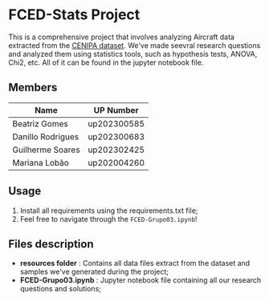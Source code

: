 # FCED-Stats Project

This is a comprehensive project that involves analyzing Aircraft data extracted from the [CENIPA dataset](https://dados.gov.br/dados/conjuntos-dados/ocorrencias-aeronauticas-da-aviacao-civil-brasileira).  We've made seevral research questions and analyzed them using statistics tools, such as hypothesis tests, ANOVA, Chi2, etc. All of it can be found in the jupyter notebook file.

## Members
| Name             | UP Number     |
|------------------|---------------|
| Beatriz Gomes    | up202300585   | 
| Danillo Rodrigues| up202300683   |
| Guilherme Soares | up202302425   |
| Mariana Lobão    | up202004260   |

## Usage

 1.  Install all requirements using the requirements.txt file;
 2. Feel free to navigate through the `FCED-Grupo03.ipynb`!

## Files description

 - **resources folder** :  Contains all data files extract from the dataset and samples we've generated during the project;
 - **FCED-Grupo03.ipynb** : Jupyter notebook file containing all our research questions and solutions;
